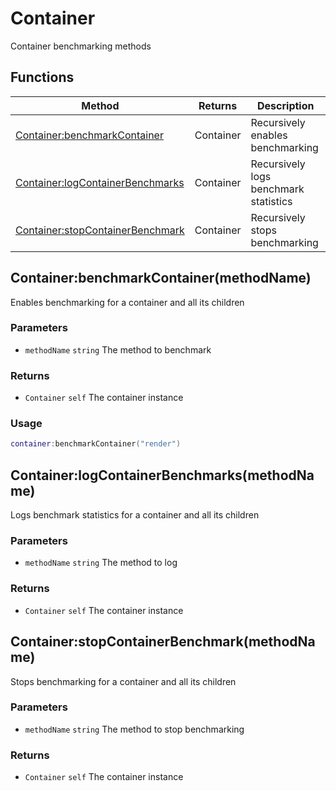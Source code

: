 # Container
Container benchmarking methods

## Functions

|Method|Returns|Description|
|---|---|---|
|[Container:benchmarkContainer](#Container:benchmarkContainer)|Container|Recursively enables benchmarking
|[Container:logContainerBenchmarks](#Container:logContainerBenchmarks)|Container|Recursively logs benchmark statistics
|[Container:stopContainerBenchmark](#Container:stopContainerBenchmark)|Container|Recursively stops benchmarking


## Container:benchmarkContainer(methodName)
Enables benchmarking for a container and all its children

### Parameters
* `methodName` `string` The method to benchmark

### Returns
* `Container` `self` The container instance

### Usage
 ```lua
container:benchmarkContainer("render")
```

## Container:logContainerBenchmarks(methodName)
Logs benchmark statistics for a container and all its children

### Parameters
* `methodName` `string` The method to log

### Returns
* `Container` `self` The container instance

## Container:stopContainerBenchmark(methodName)
Stops benchmarking for a container and all its children

### Parameters
* `methodName` `string` The method to stop benchmarking

### Returns
* `Container` `self` The container instance


